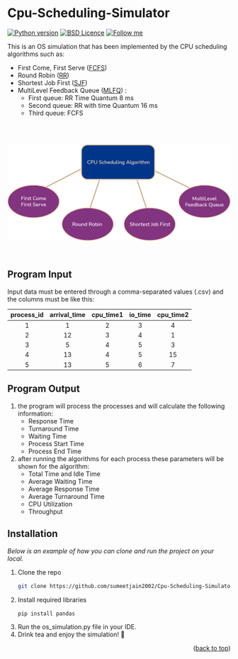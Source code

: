 # Cpu-Scheduling-Simulator


[![Python version](https://img.shields.io/badge/python-%5E3.8.1-purple?style=flat-square)](https://www.python.org/)
[![BSD Licence](https://img.shields.io/badge/licence-BSD-geen?style=flat-square)](LICENSE)
[![Follow me](https://img.shields.io/github/followers/sumeetjain2002?label=follow%20me&style=flat-square)](https://github.com/sumeetjain2002)


This is an OS simulation that has been implemented by the CPU scheduling algorithms such as:<br>
- First Come, First Serve (<a href="https://en.wikipedia.org/wiki/Scheduling_(computing)#First_come,_first_served">FCFS</a>)
- Round Robin (<a href="https://en.wikipedia.org/wiki/Round-robin_scheduling">RR</a>)
- Shortest Job First (<a href="https://en.wikipedia.org/wiki/Shortest_job_next">SJF</a>)
- MultiLevel Feedback Queue (<a href="https://www.geeksforgeeks.org/multilevel-feedback-queue-scheduling-mlfq-cpu-scheduling/">MLFQ</a>) :
  - First queue: RR Time Quantum 8 ms
  - Second queue: RR with time Quantum 16 ms
  - Third queue: FCFS
<br>
<br>
<p align='center'>
    <img src="photos/csa.png" width="600" alt="cpu-scheduling-algos" />
</p>

<br>

## Program Input
Input data must be entered through a comma-separated values (.csv) and the columns must be like this:

| process_id | arrival_time | cpu_time1 | io_time | cpu_time2 |
| :---: | :---: | :---: | :---: | :---: |
| 1 | 1 | 2 | 3 | 4 |
| 2 | 12 | 3 | 4 | 1 |
| 3 | 5 | 4 | 5 | 3 |
| 4 | 13 | 4 | 5 | 15 |
| 5 | 13 | 5 | 6 | 7 |


## Program Output
1. the program will process the processes and will calculate the following information:
    - Response Time
    - Turnaround Time
    - Waiting Time
    - Process Start Time
    - Process End Time
2. after running the algorithms for each process these parameters will be shown for the algorithm:   
    - Total Time and Idle Time
    - Average Waiting Time
    - Average Response Time
    - Average Turnaround Time
    - CPU Utilization
    - Throughput


## Installation

_Below is an example of how you can clone and run the project on your local._

1. Clone the repo
   ```sh
   git clone https://github.com/sumeetjain2002/Cpu-Scheduling-Simulator.git
   ```
2. Install required libraries
   ```sh
   pip install pandas
   ```
3. Run the os_simulation.py file in your IDE.
4. Drink tea and enjoy the simulation! 🚀


<p align="right">
    (<a href="#top">back to top</a>)
</p>
